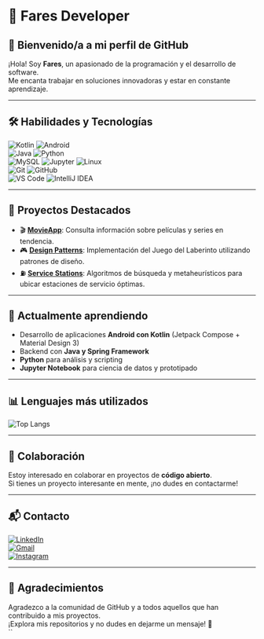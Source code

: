 # 🚀 Fares Developer  

## 👋 Bienvenido/a a mi perfil de GitHub  

¡Hola! Soy **Fares**, un apasionado de la programación y el desarrollo de software.  
Me encanta trabajar en soluciones innovadoras y estar en constante aprendizaje.  

---

## 🛠️ Habilidades y Tecnologías  

![Kotlin](https://img.shields.io/badge/Kotlin-0095D5?logo=kotlin&logoColor=white&style=flat-square)
![Android](https://img.shields.io/badge/Android-3DDC84?logo=android&logoColor=white&style=flat-square)  
![Java](https://img.shields.io/badge/Java-ED8B00?logo=openjdk&logoColor=white&style=flat-square)
![Python](https://img.shields.io/badge/Python-3776AB?logo=python&logoColor=white&style=flat-square)  
![MySQL](https://img.shields.io/badge/MySQL-4479A1?logo=mysql&logoColor=white&style=flat-square)
![Jupyter](https://img.shields.io/badge/Jupyter-F37626?logo=jupyter&logoColor=white&style=flat-square)
![Linux](https://img.shields.io/badge/Linux-FCC624?logo=linux&logoColor=black&style=flat-square)  
![Git](https://img.shields.io/badge/Git-F05032?logo=git&logoColor=white&style=flat-square)
![GitHub](https://img.shields.io/badge/GitHub-181717?logo=github&logoColor=white&style=flat-square)  
![VS Code](https://img.shields.io/badge/VS%20Code-007ACC?logo=visualstudiocode&logoColor=white&style=flat-square)
![IntelliJ IDEA](https://img.shields.io/badge/IntelliJ%20IDEA-000000?logo=intellijidea&logoColor=white&style=flat-square)  

---

## 🌟 Proyectos Destacados  

- 🎬 [**MovieApp**](https://github.com/fares-developer/movieapp): Consulta información sobre películas y series en tendencia.  
- 🎮 [**Design Patterns**](https://github.com/fares-developer/design_patterns): Implementación del Juego del Laberinto utilizando patrones de diseño.  
- ⛽ [**Service Stations**](https://github.com/fares-developer/stations_place): Algoritmos de búsqueda y metaheurísticos para ubicar estaciones de servicio óptimas.  

---

## 🌱 Actualmente aprendiendo  

- Desarrollo de aplicaciones **Android con Kotlin** (Jetpack Compose + Material Design 3)  
- Backend con **Java y Spring Framework**  
- **Python** para análisis y scripting  
- **Jupyter Notebook** para ciencia de datos y prototipado  

---

## 📊 Lenguajes más utilizados  

![Top Langs](https://github-readme-stats.vercel.app/api/top-langs/?username=fares-developer&layout=compact&theme=tokyonight)  

---

## 🤝 Colaboración  

Estoy interesado en colaborar en proyectos de **código abierto**.  
Si tienes un proyecto interesante en mente, ¡no dudes en contactarme!  

---

## 📬 Contacto  

[![LinkedIn](https://img.shields.io/badge/LinkedIn-0A66C2?logo=linkedin&logoColor=white&style=flat-square)](https://www.linkedin.com/in/fares-endong/)  
[![Gmail](https://img.shields.io/badge/Gmail-D14836?logo=gmail&logoColor=white&style=flat-square)](mailto:faresendongpro@gmail.com)  
[![Instagram](https://img.shields.io/badge/Instagram-E4405F?logo=instagram&logoColor=white&style=flat-square)](https://instagram.com/fares_developer)  

---

## 🙌 Agradecimientos  

Agradezco a la comunidad de GitHub y a todos aquellos que han contribuido a mis proyectos.  
¡Explora mis repositorios y no dudes en dejarme un mensaje! 🚀  
``
